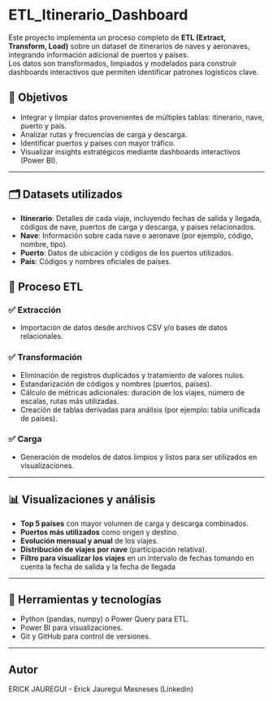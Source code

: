 # ETL_Itinerario_Dashboard
Este proyecto implementa un proceso completo de **ETL (Extract, Transform, Load)** sobre un dataset de itinerarios de naves y aeronaves, integrando información adicional de puertos y países.  
Los datos son transformados, limpiados y modelados para construir dashboards interactivos que permiten identificar patrones logísticos clave.

## 🎯 Objetivos

- Integrar y limpiar datos provenientes de múltiples tablas: itinerario, nave, puerto y país.
- Analizar rutas y frecuencias de carga y descarga.
- Identificar puertos y países con mayor tráfico.
- Visualizar insights estratégicos mediante dashboards interactivos (Power BI).
---

## 🗂️ Datasets utilizados

- **Itinerario**: Detalles de cada viaje, incluyendo fechas de salida y llegada, códigos de nave, puertos de carga y descarga, y países relacionados.
- **Nave**: Información sobre cada nave o aeronave (por ejemplo, código, nombre, tipo).
- **Puerto**: Datos de ubicación y códigos de los puertos utilizados.
- **País**: Códigos y nombres oficiales de países.

## 🔧 Proceso ETL

### ✅ Extracción
- Importación de datos desde archivos CSV y/o bases de datos relacionales.

### ✅ Transformación
- Eliminación de registros duplicados y tratamiento de valores nulos.
- Estandarización de códigos y nombres (puertos, países).
- Cálculo de métricas adicionales: duración de los viajes, número de escalas, rutas más utilizadas.
- Creación de tablas derivadas para análisis (por ejemplo: tabla unificada de países).

### ✅ Carga
- Generación de modelos de datos limpios y listos para ser utilizados en visualizaciones.

---

## 📊 Visualizaciones y análisis

- **Top 5 países** con mayor volumen de carga y descarga combinados.
- **Puertos más utilizados** como origen y destino.
- **Evolución mensual y anual** de los viajes.
- **Distribución de viajes por nave** (participación relativa).
- **Filtro para visualizar los viajes** en un intervalo de fechas tomando en cuenta la fecha de salida y la fecha de llegada

---

## 🚀 Herramientas y tecnologías

- Python (pandas, numpy) o Power Query para ETL.
- Power BI  para visualizaciones.
- Git y GitHub para control de versiones.

---

## Autor
ERICK JAUREGUI - Erick Jauregui Mesneses (Linkedin)
  
